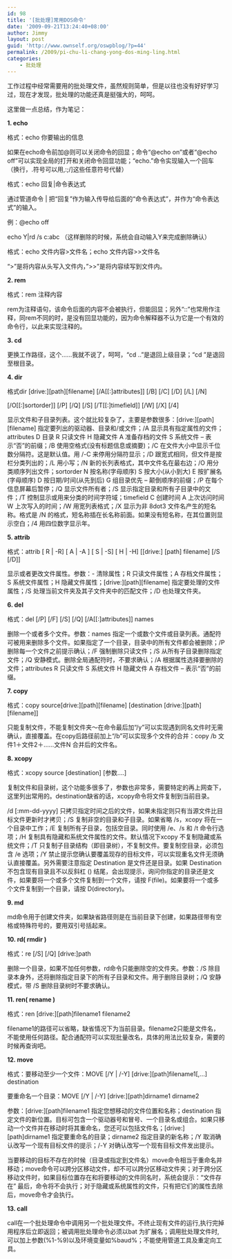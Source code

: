 ```yaml
---
id: 98
title: '[批处理]常用DOS命令'
date: '2009-09-21T13:24:40+08:00'
author: Jimmy
layout: post
guid: 'http://www.ownself.org/oswpblog/?p=44'
permalink: /2009/pi-chu-li-chang-yong-dos-ming-ling.html
categories:
    - 批处理
---
```


工作过程中经常需要用的批处理文件，虽然规则简单，但是以往也没有好好学习过，现在才发现，批处理的功能还真是挺强大的，呵呵。

这里做一点总结，作为笔记：

**1. echo**

格式：echo 你要输出的信息

如果在echo命令前加@则可以关闭命令的回显；命令“@echo on”或者“@echo off”可以实现全局的打开和关闭命令回显功能；“echo.”命令实现输入一个回车（换行，.符号可以用,:;/\]这些任意符号代替）

格式：echo 回复|命令表达式

通过管道命令 | 把“回复”作为输入传导给后面的“命令表达式”，并作为“命令表达式”的输入。

例：@echo off

echo Y|rd /s c:abc （这样删除的时候，系统会自动输入Y来完成删除确认）

格式：echo 文件内容>文件名；echo 文件内容>>文件名

“>”是将内容从头写入文件内，”>>”是将内容续写到文件内。

**2. rem**

格式：rem 注释内容

rem为注释语句，该命令后面的内容不会被执行，但能回显；另外“::”也常用作注释，同rem不同的时，是没有回显功能的，因为命令解释器不认为它是一个有效的命令行，以此来实现注释的。

**3. cd**

更换工作路径，这个……我就不说了，呵呵，“cd ..”是退回上级目录；“cd ”是退回至根目录。

**4. dir**

格式dir \[drive:\]\[path\]\[filename\] \[/A\[\[:\]attributes\]\] \[/B\] \[/C\] \[/D\] \[/L\] \[/N\]

\[/O\[\[:\]sortorder\]\] \[/P\] \[/Q\] \[/S\] \[/T\[\[:\]timefield\]\] \[/W\] \[/X\] \[/4\]

显示文件和子目录列表。这个就比较复杂了，主要是参数很多：\[drive:\]\[path\]\[filename\] 指定要列出的驱动器、目录和/或文件；/A 显示具有指定属性的文件；attributes D 目录 R 只读文件 H 隐藏文件 A 准备存档的文件 S 系统文件 – 表示“否”的前缀；/B 使用空格式(没有标题信息或摘要)；/C 在文件大小中显示千位数分隔符。这是默认值。用 /-C 来停用分隔符显示；/D 跟宽式相同，但文件是按栏分类列出的；/L 用小写；/N 新的长列表格式，其中文件名在最右边；/O 用分类顺序列出文件；sortorder N 按名称(字母顺序) S 按大小(从小到大) E 按扩展名(字母顺序) D 按日期/时间(从先到后) G 组目录优先 – 颠倒顺序的前缀；/P 在每个信息屏幕后暂停；/Q 显示文件所有者；/S 显示指定目录和所有子目录中的文件；/T 控制显示或用来分类的时间字符域；timefield C 创建时间 A 上次访问时间 W 上次写入的时间；/W 用宽列表格式；/X 显示为非 8dot3 文件名产生的短名称。格式是 /N 的格式，短名称插在长名称前面。如果没有短名称，在其位置则显示空白；/4 用四位数字显示年。

**5. attrib**

格式：attrib \[ R | -R\] \[ A | -A \] \[ S | -S\] \[ H | -H\] \[\[drive:\] \[path\] filename\] \[/S \[/D\]\]

显示或者更改文件属性。参数：- 清除属性；R 只读文件属性；A 存档文件属性；S 系统文件属性；H 隐藏文件属性；\[drive:\]\[path\]\[filename\] 指定要处理的文件属性；/S 处理当前文件夹及其子文件夹中的匹配文件；/D 也处理文件夹。

**6. del**

格式：del \[/P\] \[/F\] \[/S\] \[/Q\] \[/A\[\[:\]attributes\]\] names

删除一个或者多个文件。参数：names 指定一个或数个文件或目录列表。通配符可被用来删除多个文件。如果指定了一个目录，目录中的所有文件都会被删除；/P 删除每一个文件之前提示确认；/F 强制删除只读文件；/S 从所有子目录删除指定文件；/Q 安静模式。删除全局通配符时，不要求确认；/A 根据属性选择要删除的文件；attributes R 只读文件 S 系统文件 H 隐藏文件 A 存档文件 – 表示“否”的前缀。

**7. copy**

格式：copy source\[drive:\]\[path\]\[filename\] \[destination \[drive:\]\[path\]\[filename\]\]

只能复制文件，不能复制文件夹～在命令最后加“/y”可以实现遇到同名文件时无需确认，直接覆盖。在copy后路径前加上“/b”可以实现多个文件的合并：copy /b 文件1＋文件2＋……文件N 合并后的文件名。

**8. xcopy**

格式：xcopy source \[destination\] \[参数….\]

复制文件和目录树，这个功能多很多了，参数也非常多，需要特定的再上网查下，这里列出常用的。destination缺省的话，xcopy命令将文件复制到当前目录。

/d \[:mm-dd-yyyy\] 只拷贝指定时间之后的文件，如果未指定则只有当源文件比目标文件更新时才拷贝；/S 复制非空的目录和子目录。如果省略 /s，xcopy 将在一个目录中工作；/E 复制所有子目录，包括空目录。同时使用 /e、/s 和 /t 命令行选项；/H 复制具有隐藏和系统文件属性的文件。默认情况下xcopy 不复制隐藏或系统文件；/T 只复制子目录结构（即目录树），不复制文件。要复制空目录，必须包含 /e 选项；/Y 禁止提示您确认要覆盖现存的目标文件，可以实现重名文件无须确认直接覆盖。另外需要注意指定 Destination 是文件还是目录。如果 Destination 不包含现有目录且不以反斜杠 () 结尾，会出现提示，询问你指定的目录还是文件，如果要将一个或多个文件复制到一个文件，请按 F(file)。如果要将一个或多个文件复制到一个目录，请按 D(directory)。

**9. md**

md命令用于创建文件夹，如果缺省路径则是在当前目录下创建，如果路径带有空格或特殊符号的，要用双引号括起来。

**10. rd( rmdir )**

格式：re \[/S\] \[/Q\] \[drive:\]path

删除一个目录，如果不加任何参数，rd命令只能删除空的文件夹。参数：/S 除目录本身外，还将删除指定目录下的所有子目录和文件。用于删除目录树；/Q 安静模式，带 /S 删除目录树时不要求确认。

**11. ren( rename )**

格式：ren \[drive:\]\[path\]filename1 filename2

filename1的路径可以省略，缺省情况下为当前目录。filename2只能是文件名，不能使用任何路径。配合通配符可以实现批量改名，具体的用法比较复杂，需要的时候再查询吧。

**12. move**

格式：要移动至少一个文件：MOVE \[/Y | /-Y\] \[drive:\]\[path\]filename1\[,…\] destination

要重命名一个目录：MOVE \[/Y | /-Y\] \[drive:\]\[path\]dirname1 dirname2

参数：\[drive:\]\[path\]filename1 指定您想移动的文件位置和名称；destination 指定文件的新位置。目标可包含一个驱动器号和冒号、一个目录名或组合。如果只移动一个文件并在移动时将其重命名，您还可以包括文件名；\[drive:\]\[path\]dirname1 指定要重命名的目录；dirname2 指定目录的新名称；/Y 取消确认改写一个现有目标文件的提示；/-Y 对确认改写一个现有目标文件发出提示。

当要移动的目标不存在的时候（目录或指定到文件名）move命令相当于重命名并移动；move命令可以跨分区移动文件，却不可以跨分区移动文件夹；对于跨分区移动文件时，如果目标位置存在和将要移动的文件同名时，系统会提示：“文件存在” 最后，命令将不会执行；对于隐藏或系统属性的文件，只有把它们的属性去除后，move命令才会执行。

**13. call**

call在一个批处理命令中调用另一个批处理文件。不终止现有文件的运行,执行完掉用程序后立即返回；被调用批处理命令必须以bat 为扩展名；调用批处理文件时,可以加上参数(%1-%9)以及环境变量如%baud%；不能使用管道工具及重定向工具。